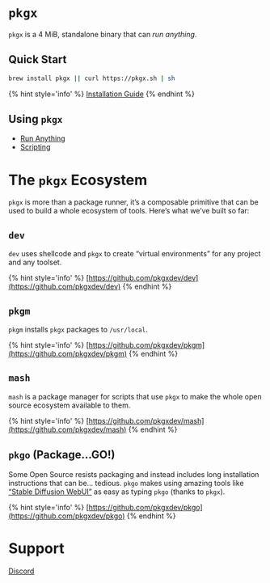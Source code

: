 # `pkgx`

`pkgx` is a 4 MiB, standalone binary that can _run anything_.

## Quick Start

```sh
brew install pkgx || curl https://pkgx.sh | sh
```

{% hint style='info' %} [Installation Guide](installing-pkgx.md) {% endhint %}

## Using `pkgx`

- [Run Anything](running-anything.md)
- [Scripting](scripting.md)

# The `pkgx` Ecosystem

`pkgx` is more than a package runner, it’s a composable primitive that can be
used to build a whole ecosystem of tools. Here’s what we’ve built so far:

## `dev`

`dev` uses shellcode and `pkgx` to create “virtual environments” for any project
and any toolset.

{% hint style='info' %}
[https://github.com/pkgxdev/dev](https://github.com/pkgxdev/dev) {% endhint %}

## `pkgm`

`pkgm` installs `pkgx` packages to `/usr/local`.

{% hint style='info' %}
[https://github.com/pkgxdev/pkgm](https://github.com/pkgxdev/pkgm) {% endhint %}

## `mash`

`mash` is a package manager for scripts that use `pkgx` to make the whole open
source ecosystem available to them.

{% hint style='info' %}
[https://github.com/pkgxdev/mash](https://github.com/pkgxdev/mash) {% endhint %}

## `pkgo` (Package…GO!)

Some Open Source resists packaging and instead includes long installation
instructions that can be… tedious. `pkgo` makes using amazing tools like
[“Stable Diffusion WebUI”] as easy as typing `pkgo` (thanks to `pkgx`).

{% hint style='info' %}
[https://github.com/pkgxdev/pkgo](https://github.com/pkgxdev/pkgo) {% endhint %}

[“Stable Diffusion WebUI”]: https://github.com/AUTOMATIC1111/stable-diffusion-webui

# Support

[Discord](https://discord.gg/rNwNUY83XS)

